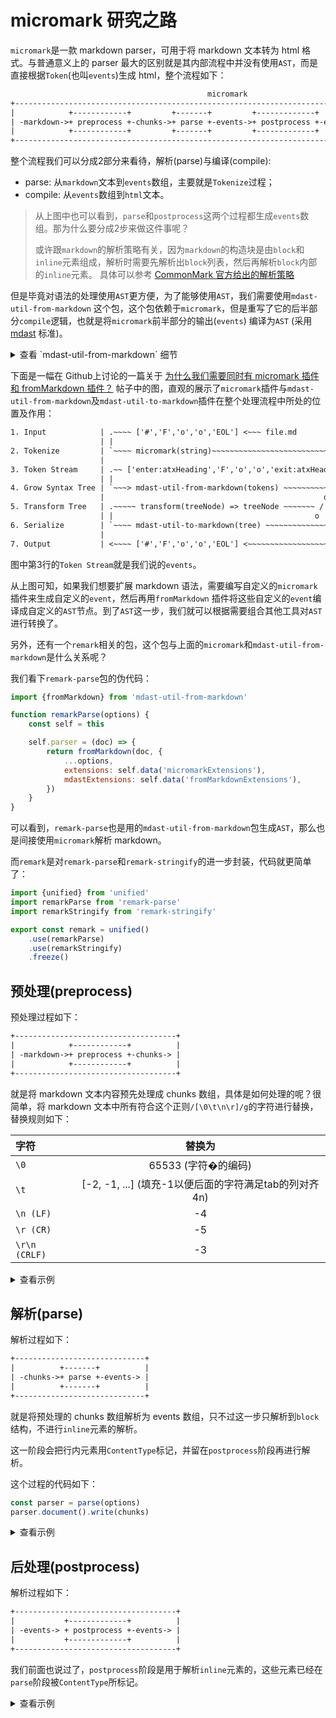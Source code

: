 # micromark 研究之路

`micromark`是一款 markdown parser，可用于将 markdown 文本转为 html 格式。与普通意义上的 parser
最大的区别就是其内部流程中并没有使用`AST`，而是直接根据`Token`(也叫`events`)生成 html，整个流程如下：

```txt
                                            micromark
+-----------------------------------------------------------------------------------------------+
|            +------------+         +-------+         +-------------+         +---------+       |
| -markdown->+ preprocess +-chunks->+ parse +-events->+ postprocess +-events->+ compile +-html- |
|            +------------+         +-------+         +-------------+         +---------+       |
+-----------------------------------------------------------------------------------------------+
```

整个流程我们可以分成2部分来看待，解析(parse)与编译(compile):

- parse: 从`markdown`文本到`events`数组，主要就是`Tokenize`过程；
- compile: 从`events`数组到`html`文本。

> 从上图中也可以看到，`parse`和`postprocess`这两个过程都生成`events`数组。那为什么要分成2步来做这件事呢？
> 
> 或许跟`markdown`的解析策略有关，因为`markdown`的构造块是由`block`和`inline`元素组成，解析时需要先解析出`block`列表，然后再解析`block`内部的`inline`元素。
> 具体可以参考 [CommonMark 官方给出的解析策略](https://spec.commonmark.org/0.31.2/#appendix-a-parsing-strategy)


但是毕竟对语法的处理使用`AST`更方便，为了能够使用`AST`，我们需要使用`mdast-util-from-markdown`
这个包，这个包依赖于`micromark`，但是重写了它的后半部分`compile`逻辑，也就是将`micromark`前半部分的输出(`events`)
编译为`AST` (采用 [mdast](https://github.com/syntax-tree/mdast) 标准)。

<details>
<summary>查看 `mdast-util-from-markdown` 细节</summary>

`mdast-util-from-markdown`这个包很简单，只导出了一个`fromMarkdown`函数，其伪代码如下：

```js
import {preprocess, parse, postprocess} from 'micromark'

function fromMarkdown(value, encoding, options) {
    return compiler(options)(
        postprocess(
            parse(options)
                .document()
                .write(preprocess()(value, encoding, true))
        )
    )

    // 自定义 compile 函数，用于将 events 编译为 ast
    function compiler(options) {
        return compile
    }
}
```

可以看到，解析部分直接用的`micromark`的流程，然后重写了`compile`部分来生成`AST`。
</details>


下面是一幅在
Github上讨论的一篇关于 [为什么我们需要同时有 micromark 插件和 fromMarkdown 插件？](https://github.com/orgs/remarkjs/discussions/869#discussioncomment-1602674)
帖子中的图，直观的展示了`micromark`插件与`mdast-util-from-markdown`及`mdast-util-to-markdown`插件在整个处理流程中所处的位置及作用：

```txt
1. Input            | .~~~~ ['#','F','o','o','EOL'] <~~~ file.md
                    | |
2. Tokenize         | `~~~~ micromark(string)~~~~~~~~~~~~~~~~~~~~~~~~~~~~~~~~~~.
                    |                                                          o)-- micromarkExtension()
3. Token Stream     | .~~ ['enter:atxHeading','F','o','o','exit:atxHeading'] ~~'
                    | |
4. Grow Syntax Tree | `~~~> mdast-util-from-markdown(tokens) ~~~~~~~~~~~~~~~~~~.
                    |                                                 o        o)-- fromMarkdownExtension()
5. Transform Tree   | .~~~~~ transform(treeNode) => treeNode ~~~~~~~ / \  ~~~~~'
                    | |                                             o   o
6. Serialize        | `~~~~ mdast-util-to-markdown(tree) ~~~~~~~~~~~~~~~~~~~~~~.
                    |                                                          o)-- toMarkdownExtension()
7. Output           | <~~~~ ['#','F','o','o','EOL'] <~~~~~~~~~~~~~~~~~~~~~~~~~~'
```

图中第3行的`Token Stream`就是我们说的`events`。

从上图可知，如果我们想要扩展 markdown 语法，需要编写自定义的`micromark`插件来生成自定义的`event`，然后再用`fromMarkdown`
插件将这些自定义的`event`编译成自定义的`AST`节点。到了`AST`这一步，我们就可以根据需要组合其他工具对`AST`进行转换了。

另外，还有一个`remark`相关的包，这个包与上面的`micromark`和`mdast-util-from-markdown`是什么关系呢？

我们看下`remark-parse`包的伪代码：

```js
import {fromMarkdown} from 'mdast-util-from-markdown'

function remarkParse(options) {
    const self = this

    self.parser = (doc) => {
        return fromMarkdown(doc, {
            ...options,
            extensions: self.data('micromarkExtensions'),
            mdastExtensions: self.data('fromMarkdownExtensions'),
        })
    }
}
```

可以看到，`remark-parse`也是用的`mdast-util-from-markdown`包生成`AST`，那么也是间接使用`micromark`解析 markdown。

而`remark`是对`remark-parse`和`remark-stringify`的进一步封装，代码就更简单了：

```js
import {unified} from 'unified'
import remarkParse from 'remark-parse'
import remarkStringify from 'remark-stringify'

export const remark = unified()
    .use(remarkParse)
    .use(remarkStringify)
    .freeze()
```

## 预处理(preprocess)

预处理过程如下：

```txt
+------------------------------------+
|            +------------+          |
| -markdown->+ preprocess +-chunks-> |
|            +------------+          |
+------------------------------------+
```

就是将 markdown 文本内容预先处理成 chunks 数组，具体是如何处理的呢？很简单，将 markdown
文本中所有符合这个正则`/[\0\t\n\r]/g`的字符进行替换，替换规则如下：

| 字符            |                  替换为                   |
|:--------------|:--------------------------------------:|
| `\0`          |             65533 (字符�的编码)             |
| `\t`          | [-2, -1, ...] (填充-1以便后面的字符满足tab的列对齐4n) |
| `\n (LF)`     |                   -4                   |
| `\r (CR)`     |                   -5                   |
| `\r\n (CRLF)` |                   -3                   |


<details>
<summary>查看示例</summary>

```txt
`ab\0cd\tef\ngh\rij\r\nk`

=>

["ab", 65533, "cd", -2, -1, -1, "ef", -4, "gh", -5, "ij", -3, "k", null]
  ^^     ^     ^^    ^   ^   ^   ^
  ||     |           |           |
  01     2           5           8

(中间填充的2个 -1 就是为了后面的字符 e 处于8这一列，也就是tab列对齐)
```
</details>


## 解析(parse)

解析过程如下：

```txt
+-----------------------------+
|          +-------+          |
| -chunks->+ parse +-events-> |
|          +-------+          |
+-----------------------------+
```

就是将预处理的 chunks 数组解析为 events 数组，只不过这一步只解析到`block`结构，不进行`inline`元素的解析。

这一阶段会把行内元素用`ContentType`标记，并留在`postprocess`阶段再进行解析。

这个过程的代码如下：

```js
const parser = parse(options)
parser.document().write(chunks)
```

<details>
<summary>查看示例</summary>

下面这段4行的`markdown`文本的解析结果：
```text
> Lorem ipsum dolor
sit amet.
> - Qui *quodsi iracundia*
> - aliquando id
```

```text
[->]: blockQuote
    [->]: blockQuotePrefix
        [->]: blockQuoteMarker
        [<-]: blockQuoteMarker
        [->]: blockQuotePrefixWhitespace
        [<-]: blockQuotePrefixWhitespace
    [<-]: blockQuotePrefix
    [->]: chunkFlow (contentType: flow)
    [<-]: chunkFlow (contentType: flow)
    [->]: chunkFlow (contentType: flow)
    [<-]: chunkFlow (contentType: flow)
    [->]: blockQuotePrefix
        [->]: blockQuoteMarker
        [<-]: blockQuoteMarker
        [->]: blockQuotePrefixWhitespace
        [<-]: blockQuotePrefixWhitespace
    [<-]: blockQuotePrefix
    [->]: listUnordered
        [->]: listItemPrefix
            [->]: listItemMarker
            [<-]: listItemMarker
            [->]: listItemPrefixWhitespace
            [<-]: listItemPrefixWhitespace
        [<-]: listItemPrefix
        [->]: chunkFlow (contentType: flow)
        [<-]: chunkFlow (contentType: flow)
        [->]: blockQuotePrefix
            [->]: blockQuoteMarker
            [<-]: blockQuoteMarker
            [->]: blockQuotePrefixWhitespace
            [<-]: blockQuotePrefixWhitespace
        [<-]: blockQuotePrefix
        [->]: listItemPrefix
            [->]: listItemMarker
            [<-]: listItemMarker
            [->]: listItemPrefixWhitespace
            [<-]: listItemPrefixWhitespace
        [<-]: listItemPrefix
        [->]: chunkFlow (contentType: flow)
        [<-]: chunkFlow (contentType: flow)
    [<-]: listUnordered
[<-]: blockQuote
```

</details>


## 后处理(postprocess)

解析过程如下：

```txt
+------------------------------------+
|           +-------------+          |
| -events-> + postprocess +-events-> |
|           +-------------+          |
+------------------------------------+
```
我们前面也说过了，`postprocess`阶段是用于解析`inline`元素的，这些元素已经在`parse`阶段被`ContentType`所标记。

<details>
<summary>查看示例</summary>

继续前面的示例，经过`postprocess`解析后的结果如下：
```text
[->]: blockQuote
    [->]: blockQuotePrefix
        [->]: blockQuoteMarker
        [<-]: blockQuoteMarker
        [->]: blockQuotePrefixWhitespace
        [<-]: blockQuotePrefixWhitespace
    [<-]: blockQuotePrefix
    [->]: content
        [->]: paragraph
            [->]: data
            [<-]: data
            [->]: lineEnding
            [<-]: lineEnding
            [->]: data
            [<-]: data
        [<-]: paragraph
    [<-]: content
    [->]: lineEnding
    [<-]: lineEnding
    [->]: blockQuotePrefix
        [->]: blockQuoteMarker
        [<-]: blockQuoteMarker
        [->]: blockQuotePrefixWhitespace
        [<-]: blockQuotePrefixWhitespace
    [<-]: blockQuotePrefix
    [->]: listUnordered
        [->]: listItemPrefix
            [->]: listItemMarker
            [<-]: listItemMarker
            [->]: listItemPrefixWhitespace
            [<-]: listItemPrefixWhitespace
        [<-]: listItemPrefix
        [->]: content
            [->]: paragraph
                [->]: data
                [<-]: data
                [->]: emphasis
                    [->]: emphasisSequence
                    [<-]: emphasisSequence
                    [->]: emphasisText
                        [->]: data
                        [<-]: data
                    [<-]: emphasisText
                    [->]: emphasisSequence
                    [<-]: emphasisSequence
                [<-]: emphasis
            [<-]: paragraph
        [<-]: content
        [->]: lineEnding
        [<-]: lineEnding
        [->]: blockQuotePrefix
            [->]: blockQuoteMarker
            [<-]: blockQuoteMarker
            [->]: blockQuotePrefixWhitespace
            [<-]: blockQuotePrefixWhitespace
        [<-]: blockQuotePrefix
        [->]: listItemPrefix
            [->]: listItemMarker
            [<-]: listItemMarker
            [->]: listItemPrefixWhitespace
            [<-]: listItemPrefixWhitespace
        [<-]: listItemPrefix
        [->]: content
            [->]: paragraph
                [->]: data
                [<-]: data
            [<-]: paragraph
        [<-]: content
    [<-]: listUnordered
[<-]: blockQuote
[->]: lineEnding
[<-]: lineEnding
```
</details>
